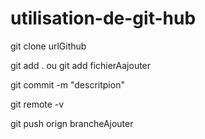 # utilisation-de-git-hub

git clone urlGithub

git add . ou git add fichierAajouter

git commit -m "descritpion"

git remote -v

git push orign brancheAjouter 
